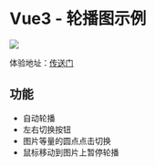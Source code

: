 # Vue3 - 轮播图示例

![](https://de4965e.webp.li/blog-images/2024/12/8013eef9bdb17b1ec9ba49b01473ebfb.png)

体验地址：[传送门](https://vue3-simple-carousel.netlify.app/)

## 功能
- 自动轮播
- 左右切换按钮
- 图片等量的圆点点击切换
- 鼠标移动到图片上暂停轮播